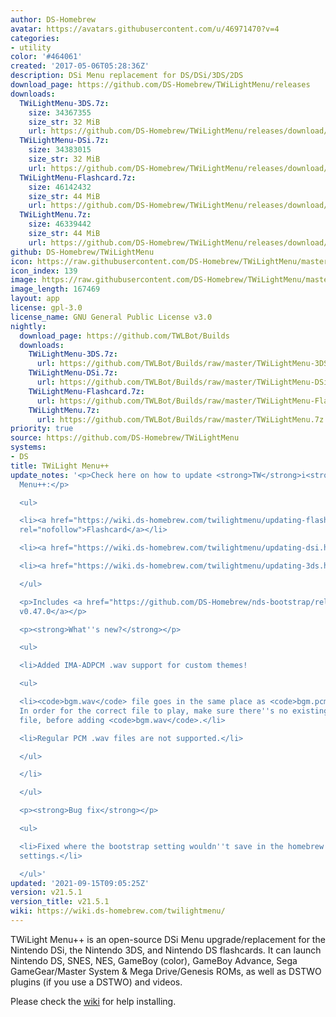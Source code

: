 ```yaml
---
author: DS-Homebrew
avatar: https://avatars.githubusercontent.com/u/46971470?v=4
categories:
- utility
color: '#464061'
created: '2017-05-06T05:28:36Z'
description: DSi Menu replacement for DS/DSi/3DS/2DS
download_page: https://github.com/DS-Homebrew/TWiLightMenu/releases
downloads:
  TWiLightMenu-3DS.7z:
    size: 34367355
    size_str: 32 MiB
    url: https://github.com/DS-Homebrew/TWiLightMenu/releases/download/v21.5.1/TWiLightMenu-3DS.7z
  TWiLightMenu-DSi.7z:
    size: 34383015
    size_str: 32 MiB
    url: https://github.com/DS-Homebrew/TWiLightMenu/releases/download/v21.5.1/TWiLightMenu-DSi.7z
  TWiLightMenu-Flashcard.7z:
    size: 46142432
    size_str: 44 MiB
    url: https://github.com/DS-Homebrew/TWiLightMenu/releases/download/v21.5.1/TWiLightMenu-Flashcard.7z
  TWiLightMenu.7z:
    size: 46339442
    size_str: 44 MiB
    url: https://github.com/DS-Homebrew/TWiLightMenu/releases/download/v21.5.1/TWiLightMenu.7z
github: DS-Homebrew/TWiLightMenu
icon: https://raw.githubusercontent.com/DS-Homebrew/TWiLightMenu/master/booter/Twilight%2B%2B-animated%20icon-fix.gif
icon_index: 139
image: https://raw.githubusercontent.com/DS-Homebrew/TWiLightMenu/master/logo.png
image_length: 167469
layout: app
license: gpl-3.0
license_name: GNU General Public License v3.0
nightly:
  download_page: https://github.com/TWLBot/Builds
  downloads:
    TWiLightMenu-3DS.7z:
      url: https://github.com/TWLBot/Builds/raw/master/TWiLightMenu-3DS.7z
    TWiLightMenu-DSi.7z:
      url: https://github.com/TWLBot/Builds/raw/master/TWiLightMenu-DSi.7z
    TWiLightMenu-Flashcard.7z:
      url: https://github.com/TWLBot/Builds/raw/master/TWiLightMenu-Flashcard.7z
    TWiLightMenu.7z:
      url: https://github.com/TWLBot/Builds/raw/master/TWiLightMenu.7z
priority: true
source: https://github.com/DS-Homebrew/TWiLightMenu
systems:
- DS
title: TWiLight Menu++
update_notes: '<p>Check here on how to update <strong>TW</strong>i<strong>L</strong>ight
  Menu++:</p>

  <ul>

  <li><a href="https://wiki.ds-homebrew.com/twilightmenu/updating-flashcard.html"
  rel="nofollow">Flashcard</a></li>

  <li><a href="https://wiki.ds-homebrew.com/twilightmenu/updating-dsi.html" rel="nofollow">DSi</a></li>

  <li><a href="https://wiki.ds-homebrew.com/twilightmenu/updating-3ds.html" rel="nofollow">3DS</a></li>

  </ul>

  <p>Includes <a href="https://github.com/DS-Homebrew/nds-bootstrap/releases/tag/v0.47.0">nds-bootstrap
  v0.47.0</a></p>

  <p><strong>What''s new?</strong></p>

  <ul>

  <li>Added IMA-ADPCM .wav support for custom themes!

  <ul>

  <li><code>bgm.wav</code> file goes in the same place as <code>bgm.pcm.raw</code>.
  In order for the correct file to play, make sure there''s no existing <code>bgm.pcm.raw</code>
  file, before adding <code>bgm.wav</code>.</li>

  <li>Regular PCM .wav files are not supported.</li>

  </ul>

  </li>

  </ul>

  <p><strong>Bug fix</strong></p>

  <ul>

  <li>Fixed where the bootstrap setting wouldn''t save in the homebrew''s per-game
  settings.</li>

  </ul>'
updated: '2021-09-15T09:05:25Z'
version: v21.5.1
version_title: v21.5.1
wiki: https://wiki.ds-homebrew.com/twilightmenu/
---
```

TWiLight Menu++ is an open-source DSi Menu upgrade/replacement for the Nintendo DSi, the Nintendo 3DS, and Nintendo DS flashcards. It can launch Nintendo DS, SNES, NES, GameBoy (color), GameBoy Advance, Sega GameGear/Master System & Mega Drive/Genesis ROMs, as well as DSTWO plugins (if you use a DSTWO) and videos.

Please check the [wiki](https://wiki.ds-homebrew.com/twilightmenu/) for help installing.